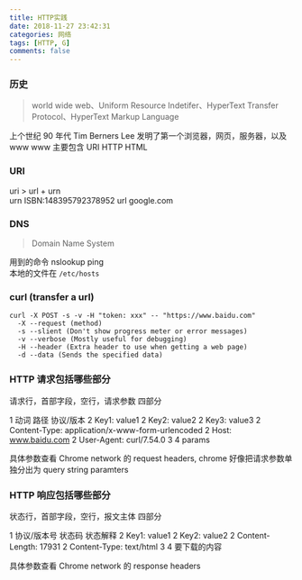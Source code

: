 ```yaml
---
title: HTTP实践
date: 2018-11-27 23:42:31
categories: 网络
tags: [HTTP, G]
comments: false
---
```


### 历史
> world wide web、Uniform Resource Indetifer、HyperText Transfer Protocol、HyperText Markup Language

上个世纪 90 年代 Tim Berners Lee 发明了第一个浏览器，网页，服务器，以及 www 
www 主要包含 URI HTTP HTML

### URI

uri > url + urn  
  urn  ISBN:148395792378952
  url  google.com

### DNS 
> Domain Name System

用到的命令
  nslookup ping   
本地的文件在 `/etc/hosts`

### curl (transfer a url)

```
curl -X POST -s -v -H "token: xxx" -- "https://www.baidu.com"
  -X --request (method)
  -s --slient (Don't show progress meter or error messages)
  -v --verbose (Mostly useful for debugging)
  -H --header (Extra header to use when getting a web page)
  -d --data (Sends the specified data)
```

### HTTP 请求包括哪些部分

  请求行，首部字段，空行，请求参数 四部分

  1 动词 路径 协议/版本
  2 Key1: value1
  2 Key2: value2
  2 Key3: value3
  2 Content-Type: application/x-www-form-urlencoded
  2 Host: www.baidu.com
  2 User-Agent: curl/7.54.0
  3 
  4 params

  具体参数查看 Chrome network 的 request headers, chrome 好像把请求参数单独分出为 query string paramters

### HTTP 响应包括哪些部分

  状态行，首部字段，空行，报文主体 四部分

  1 协议/版本号 状态码 状态解释
  2 Key1: value1
  2 Key2: value2
  2 Content-Length: 17931
  2 Content-Type: text/html
  3
  4 要下载的内容

  具体参数查看 Chrome network 的 response headers
